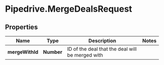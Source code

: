 # Pipedrive.MergeDealsRequest

## Properties

Name | Type | Description | Notes
------------ | ------------- | ------------- | -------------
**mergeWithId** | **Number** | ID of the deal that the deal will be merged with | 


